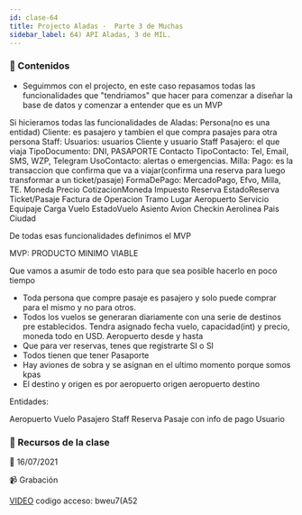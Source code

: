 ```yaml
---
id: clase-64
title: Projecto Aladas -  Parte 3 de Muchas
sidebar_label: 64) API Aladas, 3 de MIL.
---
```




### 📝 Contenidos

- Seguimmos con el projecto, en este caso repasamos todas las funcionalidades que "tendriamos" que hacer
para comenzar a diseñar la base de datos y comenzar a entender que es un MVP

Si hicieramos todas las funcionalidades de Aladas:
Persona(no es una entidad)
Cliente: es pasajero y tambien el que compra pasajes para otra persona
Staff:
Usuarios: usuarios Cliente y usuario Staff
Pasajero: el que viaja
TipoDocumento: DNI, PASAPORTE
Contacto
TipoContacto: Tel, Email, SMS, WZP, Telegram
UsoContacto: alertas o emergencias.
Milla: 
Pago: es la transaccion que confirma que va a viajar(confirma una reserva para luego transformar a un ticket/pasaje)
FormaDePago: MercadoPago, Efvo, Milla, TE.
Moneda
Precio
CotizacionMoneda
Impuesto
Reserva
EstadoReserva
Ticket/Pasaje
Factura de Operacion
Tramo
Lugar
Aeropuerto
Servicio
Equipaje
Carga
Vuelo
EstadoVuelo
Asiento
Avion
Checkin
Aerolinea
Pais
Ciudad

De todas esas funcionalidades definimos el MVP

MVP: PRODUCTO MINIMO VIABLE


Que vamos a asumir de todo esto para que sea posible hacerlo en poco tiempo

- Toda persona que compre pasaje es pasajero y solo puede comprar para el mismo y no para otros.
- Todos los vuelos se generaran diariamente con una serie de destinos pre establecidos. Tendra asignado fecha vuelo, capacidad(int) y precio, moneda todo en USD. Aeropuerto desde y hasta
- Que para ver reservas, tenes que registrarte SI o SI
- Todos tienen que tener Pasaporte
- Hay aviones de sobra y se asignan en el ultimo momento porque somos kpas
- El destino y origen es por aeropuerto origen aeropuerto destino

Entidades: 

Aeropuerto
Vuelo
Pasajero
Staff
Reserva
Pasaje con info de pago
Usuario





### 🚀 Recursos de la clase

📆 16/07/2021

📹 Grabación

[VIDEO](https://us02web.zoom.us/rec/share/n19zlXOG3UoODn92w7ZX8pHqniRdnVZkWMMonBSm4cz8ByLFU7k7T-ucaFK87o-T.Qm0njsWpLImqfTqM)
codigo acceso: bweu7(A52
